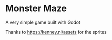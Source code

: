 # Monster Maze

A very simple game built with Godot

Thanks to https://kenney.nl/assets for the sprites
